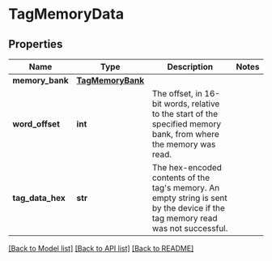 # TagMemoryData

## Properties
Name | Type | Description | Notes
------------ | ------------- | ------------- | -------------
**memory_bank** | [**TagMemoryBank**](TagMemoryBank.md) |  | 
**word_offset** | **int** | The offset, in 16-bit words, relative to the start of the specified memory bank, from where the memory was read.  | 
**tag_data_hex** | **str** | The hex-encoded contents of the tag&#39;s memory. An empty string is sent by the device if the tag memory read was not successful.  | 

[[Back to Model list]](../README.md#documentation-for-models) [[Back to API list]](../README.md#documentation-for-api-endpoints) [[Back to README]](../README.md)


